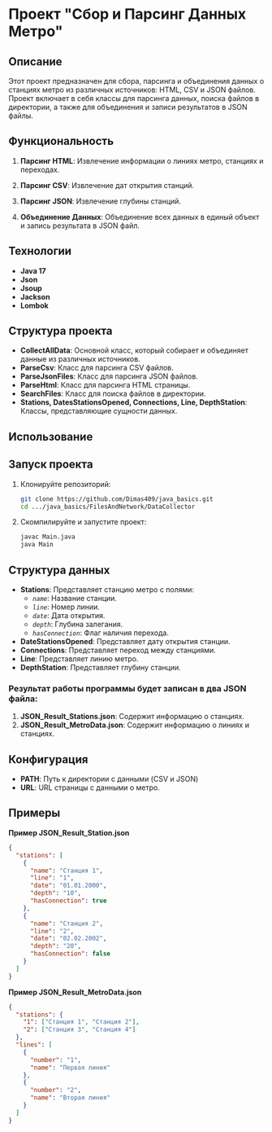 # Проект "Сбор и Парсинг Данных Метро"

## Описание
Этот проект предназначен для сбора, парсинга и объединения данных о станциях метро из различных источников: HTML, CSV и JSON файлов. Проект включает в себя классы для парсинга данных, поиска файлов в директории, а также для объединения и записи результатов в JSON файлы.

## Функциональность
1. **Парсинг HTML**: Извлечение информации о линиях метро, станциях и переходах.

2. **Парсинг CSV**: Извлечение дат открытия станций.

3. **Парсинг JSON**: Извлечение глубины станций.

4. **Объединение Данных**: Объединение всех данных в единый объект и запись результата в JSON файл.

## Технологии
- **Java 17**
- **Json**
- **Jsoup**
- **Jackson**
- **Lombok**

## Структура проекта
- **CollectAllData**: Основной класс, который собирает и объединяет данные из различных источников.
- **ParseCsv**: Класс для парсинга CSV файлов.
- **ParseJsonFiles**: Класс для парсинга JSON файлов.
- **ParseHtml**: Класс для парсинга HTML страницы.
- **SearchFiles**: Класс для поиска файлов в директории.
- **Stations, DatesStationsOpened, Connections, Line, DepthStation**: Классы, представляющие сущности данных.

## Использование
## Запуск проекта 
1. Клонируйте репозиторий:
   ```bash
   git clone https://github.com/Dimas409/java_basics.git
   cd .../java_basics/FilesAndNetwork/DataCollector
   ```
2. Скомпилируйте и запустите проект:
   ```bash
   javac Main.java
   java Main
   ```

## Структура данных
- **Stations**: Представляет станцию метро с полями:
  - *`name`*: Название станции.
  - *`line`*: Номер линии.
  - *`date`*: Дата открытия.
  - *`depth`*: Глубина залегания.
  - *`hasConnection`*: Флаг наличия перехода.
- **DateStationsOpened**: Представляет дату открытия станции.
- **Connections**: Представляет переход между станциями.
- **Line**: Представляет линию метро.
- **DepthStation**: Представляет глубину станции.

### Результат работы программы будет записан в два JSON файла:
1. **JSON_Result_Stations.json**: Содержит информацию о станциях.
2. **JSON_Result_MetroData.json**: Содержит информацию о линиях и станциях.

## Конфигурация
- **PATH**: Путь к директории с данными (CSV и JSON)
- **URL**: URL страницы с данными о метро.

## Примеры
**Пример JSON_Result_Station.json**
```json
{
  "stations": [
    {
      "name": "Станция 1",
      "line": "1",
      "date": "01.01.2000",
      "depth": "10",
      "hasConnection": true
    },
    {
      "name": "Станция 2",
      "line": "2",
      "date": "02.02.2002",
      "depth": "20",
      "hasConnection": false
    }
  ]
}
```
**Пример JSON_Result_MetroData.json**
```json
{
  "stations": {
    "1": ["Станция 1", "Станция 2"],
    "2": ["Станция 3", "Станция 4"]
  },
  "lines": [
    {
      "number": "1",
      "name": "Первая линия"
    },
    {
      "number": "2",
      "name": "Вторая линия"
    }
  ]
}
```
